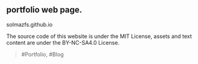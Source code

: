 ## portfolio web page. ##

solmazfs.github.io

The source code of this website is under the MIT License, assets and text content are under the BY-NC-SA4.0 License.
> #Portfolio, #Blog
